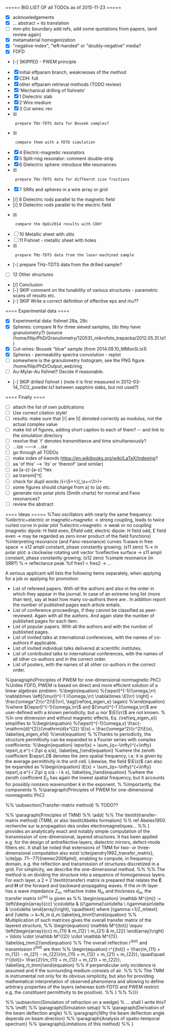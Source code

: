===== BIG LIST OF all TODOs as of 2015-11-23 =====
 * [X] acknowledgements
 * [X] ... abstract + its translation
 * [ ] mm-phc boundary add refs, add some quotations from papers, (and review again)
 * [X] metamaterial homogenization
 * [X] "negative-index", "left-handed" or "doubly-negative" media?
 * [X] FDFD
 * [-] SKIPPED - PWEM principle
 * [X] initial effparam branch, weaknesses of the method
 * [X] CDH: full
 * [X] other effparam retrieval methods (TODO review)
 * [X] 'Mechanical drilling of fishnets'
 * [X] 1	Dielectric slab
 * [X] 2	Wire medium
 * [X] 3	Cut wires: rev
 * [X]		prepare THz-TDTS data for Bousek samples?
 * [X]		compare them with a FDTD simulation
 * [X] 4	Electric-magnetic resonators
 * [X] 5	Split-ring resonator: comment double-strip
 * [X] 6	Dielectric sphere: introduce Mie resonances
 * [X]		prepare THz-TDTS data for diffeernt size fractions
 * [X] 7	SRRs and spheres in a wire array or grid
 * [/] 8	Dielectric rods parallel to the magnetic field
 * [/] 9	Dielectric rods parallel to the electric field
 * [X]		compare the OpEx2014 results with CDH? 
 * [ ] 10	Metallic sheet with slits
 * [ ] 11	Fishnet - metallic sheet with holes
 * [X]		prepare THz-TDTS data from the laser-machined sample
 * [-]		prepare THz-TDTS data from the drilled sample?
 * [ ] 12	Other structures
 * [/] Conclusion
 * [-] SKIP comment on the tunability of various structures - parametric scans of results etc.
 * [-] SKIP Write a correct definition of effective eps and mu??

==== Experimental data ====
 * [X] Experimental data: fishnet 28a, 28c
 * [X] Spheres: compare N for three sieved samples, (do they have granulometry?)
		(source /home/filip/PhD/Granulometry/120531_mikrofoto_trepacka/2012.05.31.ts1)
 * [X] Cut-wires: Bousek "blue" sample (from 2014.09.10_MMonSi.ts1)
 * [X] Spheres - permeability spectra convolution - replot 
 * [ ]	somewhere is the granulometry histogram, see the PNG figure /home/filip/PhD/Output_web/img
 * [ ] Au-Mylar-Au fishnet? Decide if reasonable.
 * [-] SKIP drilled fishnet (
		(note it is first measured in 2012-03-14_TiO2_powder.ts1 between sapphire slabs, but not used?)

==== Finally ====
 * [ ] attach the list of own publications
 * [ ] Use correct citation style!
 * [ ] results: make sure that |r| are |t| denoted correctly as modulus, not the actual complex value
 * [ ] make list of figures, adding short caption to each of them? -- and link to the simulation directory
 * [ ] resolve that `t' denotes transmittance and time simultaneously?
 * [ ] ...ize ---> ...ise 
 * [ ] go through all TODOs
 * [ ] make index of kwords https://en.wikibooks.org/wiki/LaTeX/Indexing?
 * [ ] aa 'of this' -->   'its' or  'thereof'  (and similar)
 * [ ] aa [a-z]-[a-z] *tex
 * [ ] aa transmi[^t]
 * [ ] check for dupli words /\(\<\S\+\>\)\(\_\s\+\<\1\>\)\+
 * [ ] some figures should change from a)  to  (a) etc.
 * [ ] generate nice polar plots (Smith charts) for normal and Fano resonances?
 * [ ] review the abstract

==== Ideas =====
%Two oscillators with nearly the same frequency:
%electric+electric or magnetic+magnetic → strong coupling, leads to twice curled curve in polar plot
%electric+magnetic → weak or no coupling (magnetic dipole: H field even, Efield odd; electric dipole: H field odd, E field even → may be regarded as zero inner product of the field functions)
%interpreting resonance (and Fano-resonance) curves
	%wave in free space → s12 ampli constant, phase constantly growing; (s11 zero)
	%→  in polar plot: a clockwise rotating unit vector
	%reflective surface → s11 ampli constant, phase constantly growing; (s12 zero)
	%simple resonance (in SRR?) 
	%→  reflectance peak
	%if fres1 < fres2 → …





A serious applicant will lists the following items separately, when applying for a job or applying for promotion:

*    List of refereed papers. With *all* the authors and also in the order in which they appear in the journal. In case of an extreme long list (more than ten), say at least how many co-authors there are . In addition report the number of published pages each article entails.
*    List of conference proceedings, if  they cannot be classified as peer-reviewed. Again with all the authors. And again state the number of published pages for each item.
*    List of popular papers. With all the authors and with the number of published pages.
*    List of invited talks at international conferences, with the names of co-authors if applicable.
*    List of invited individual talks delivered at scientific institutes.
*    List of contributed talks to international conferences, with the names of all other co-authors and in the correct order.
*    List of posters, with the names of all other co-authors in the correct order.




















%\paragraph{Principles of PWEM for one-dimensional nonmagnetic PhC} 
%Unlike FDFD, PWEM is based on direct and more efficient solution of a linear algebraic problem:
%\begin{equation} 
	%{\epsrl}^{-1}(\omega,\rr) \nabla\times \left[{\murl}^{-1 }(\omega,\rr) \nabla\times \E(\rr) \right] = \frac{\omega^2}{c^2}\E(\rr),  \tag{\ref{eq_eigen_e} \again}
%\end{equation}
%where ${\epsrl}^{-1}(\omega,\rr)$ and ${\murl}^{-1 }(\omega,\rr)$ are user-defined with a known periodicity, but $\omega$ nor $\E(\rr)$ are not known.
%
%In one dimension and without magnetic effects, Eq. (\ref{eq_eigen_e}) simplifies to 
%\begin{equation} 
%{\epsrl}^{-1}(\omega,x) \frac{-\mathrm{d}^{2}}{\mathrm{d}x^{2}} \E(x) = \frac{\omega^2}{c^2}\E(x),  \label{eq_eigen_e1d}
%\end{equation}
%
%Thanks to periodicity, the structure permittivity can be expanded to a Fourier series with complex coefficients: 
%\begin{equation} \epsrl(x) = \sum_{q=-\infty}^{+\infty} \epsrl_q e^{-i 2\pi q x/a},  \label{eq_}\end{equation}
%where the zeroth coefficient $\epsrl_0$ denotes the zero spatial frequency, i.e. it is given by the average permittivity in the unit cell.  Likewise, the field $\E(x)$ can also be expanded as
%\begin{equation} \E(x) =  \sum_{q=-\infty}^{+\infty} \epsrl_q e^{-i 2\pi q x/a - i k x},  \label{eq_}\end{equation}
%where the zeroth coefficient $E_0$ has again the lowest spatial frequency, but it accounts for possibly nonzero wavenumber $k$ in the exponent.
%
%Importantly, the components
%
%\paragraph{Principles of PWEM for one-dimensional nonmagnetic PhC} 

%% \subsection{Transfer-matrix method} % TODO??

%% \paragraph{Principles of TMM} 
%% \add{
%% The \textit{transfer-matrix method} (TMM, or also \textit{Abelès formalism} %% ref Abeles1950: recherche sur la propagation des ondes electromagnetiques...
%% ) provides an analytically exact and notably simple computation of the transmission of one-dimensional, layered structures. It has been applied e.g. for the design of antireflective layers, dielectric mirrors, defect-mode filters etc. It shall be noted that extensions of TMM for two- or three-dimensional computation also exist \cite{pendry1992_transfer_matrix}, \cite[pp. 71--77]{nemec2006phd}, enabling to compute,  in frequency-domain, e.g. the reflection and transmission of structures discretized in a grid. For simplicity, we describe the one-dimensional method.
%% 
%% The method is on dividing the structure into a sequence of homogeneous layers. For each layer, a $2\times 2$ \textit{transfer} matrix is prepared that relates the $\mathbf E$ and $\mathbf H$ of the forward and backward propagating waves. If the $m$-th layer has a wave impedance $Z_m$, refractive index $N_m$ and thickness $d_m$, the transfer matrix $\mathbb M^{(m)}$ is given as
%% \begin{equation} \mathbb M^{(m)} := \left(\begin{array}{cc} \cos\delta & (i/\gamma)\sin\delta \\ i\gamma\sin\delta & \cos\delta \end{array}\right), \quad\text{ where }\gamma:=1/Z_m\text{ and }\delta := k~N_m d_m.\label{eq_tmm1}\end{equation}
%% Multiplication of such matrices gives the overall transfer matrix of the layered structure, 
%% \begin{equation} \mathbb M^{(tot)} \equiv \left(\begin{array}{cc} m_{11} & m_{12} \\ m_{21} & m_{22} \end{array}\right) = \ldots \cdot \mathbb M^{(2)} \cdot \mathbb M^{(1)}. \label{eq_tmm2}\end{equation}
%% The overall reflection $r^{(tot)}$ and transmission $t^{(tot)}$ are then 
%% \begin{equation} r^{(tot)} = \frac{m_{11} + m_{12} - m_{21} - m_{22}}{m_{11} + m_{12} + m_{21} + m_{22}}, \quad\quad t^{(tot)}= \frac{2}{m_{11} + m_{12} + m_{21} + m_{22}}, \label{eq_rt_tmm}\end{equation}
%% if perpendicular only incidence is assumed and if the surrounding medium consists of air.
%% 
%% The TMM is instrumental not only for its obvious simplicity, but also for providing mathematical interpretation of observed phenomena and allowing to define arbitrary properties of the layers (whereas both FDTD and PWEM restrict e.g. the constituent permittivity to be positive).
%% }
%% %}}}


%% \subsection{Simulation of refraction on a wedge} % ... shall I write this?
%% \mdf{
%% \paragraph{Simulation setup}
%% \paragraph{Derivation of the beam deflection angle}
%% \paragraph{Why the beam deflection angle depends on beam direction}
%% \paragraph{Analysis of spatio-temporal spectrum}
%% \paragraph{Limitations of this method}
%% }

